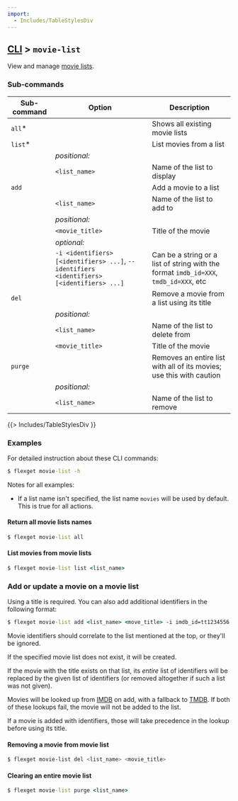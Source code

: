 ```yaml
---
import:
  - Includes/TableStylesDiv
---
```


## [CLI](/CLI) > `movie-list`
View and manage [movie lists](/Plugins/List/movie_list).

### Sub-commands
| Sub-command | Option | Description |
| --- | --- | --- |
| `all`* || Shows all existing movie lists |
| `list`* || List movies from a list |
|| *positional:* ||
|| `<list_name>` | Name of the list to display | 
| `add` || Add a movie to a list | 
|| `<list_name>` | Name of the list to add to | 
|| *positional:* ||
|| `<movie_title>` | Title of the movie |
|| *optional:* ||  
|| `-i <identifiers> [<identifiers> ...]`, `--identifiers <identifiers> [<identifiers> ...]` | Can be a string or a list of string with the format `imdb_id=XXX`, `tmdb_id=XXX`, etc |
| `del` || Remove a movie from a list using its title | 
|| *positional:* ||
|| `<list_name>` | Name of the list to delete from | 
|| `<movie_title>` | Title of the movie | 
| `purge` || Removes an entire list with all of its movies; use this with caution |
|| *positional:* ||
|| `<list_name>` | Name of the list to remove |
{{> Includes/TableStylesDiv }}


### Examples
For detailed instruction about these CLI commands:

```cmd
$ flexget movie-list -h
```

Notes for all examples:
- If a list name isn't specified, the list name `movies` will be used by default. This is true for all actions.

#### Return all movie lists names
```cmd
$ flexget movie-list all
```

#### List movies from movie lists
```cmd
$ flexget movie-list list <list_name>
```

### Add or update a movie on a movie list
Using a title is required. You can also add additional identifiers in the following format:

```cmd
$ flexget movie-list add <list_name> <move_title> -i imdb_id=tt1234556 tmdb_id=1234
```

Movie identifiers should correlate to the list mentioned at the top, or they'll be ignored.

If the specified movie list does not exist, it will be created.

If the movie with the title exists on that list, its _entire_ list of identifiers will be replaced by the given list of identifiers (or removed altogether if such a list was not given).

Movies will be looked up from [IMDB](http://www.imdb.com) on add, with a fallback to [TMDB](http://www.tmdb.com). If both of these lookups fail, the movie will not be added to the list.

If a movie is added with identifiers, those will take precedence in the lookup before using its title.

#### Removing a movie from movie list
```bash
$ flexget movie-list del <list_name> <movie_title>
```

#### Clearing an entire movie list
```cmd
$ flexget movie-list purge <list_name>
```